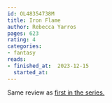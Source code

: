 ```yaml
---
id: OL48354738M
title: Iron Flame
author: Rebecca Yarros
pages: 623
rating: 4
categories:
- fantasy
reads:
- finished_at:  2023-12-15
  started_at: 
---
```


Same review as [first in the series.](/books/fourth-wing.html)
